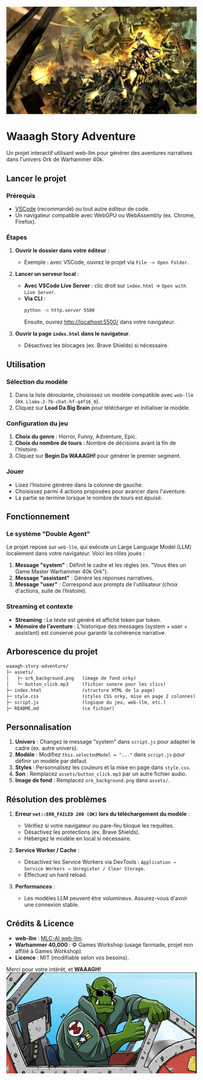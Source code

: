 ![Waaagh Ork Battle](assets/ork_background.jpg)

# Waaagh Story Adventure

Un projet interactif utilisant web-llm pour générer des aventures narratives dans l'univers Ork de Warhammer 40k.

## Lancer le projet

### Prérequis
- [VSCode](https://code.visualstudio.com/) (recommandé) ou tout autre éditeur de code.
- Un navigateur compatible avec WebGPU ou WebAssembly (ex. Chrome, Firefox).

### Étapes

1. **Ouvrir le dossier dans votre éditeur** : 
   - Exemple : avec VSCode, ouvrez le projet via `File -> Open Folder`.

2. **Lancer un serveur local** :
   - **Avec VSCode Live Server** : clic droit sur `index.html` → `Open with Live Server`.
   - **Via CLI** :
     ```bash
     python -m http.server 5500
     ```
     Ensuite, ouvrez [http://localhost:5500/](http://localhost:5500/) dans votre navigateur.

3. **Ouvrir la page `index.html` dans le navigateur**.
   - Désactivez les blocages (ex. Brave Shields) si nécessaire.

## Utilisation

### Sélection du modèle
1. Dans la liste déroulante, choisissez un modèle compatible avec `web-llm` (ex. `Llama-2-7b-chat-hf-q4f16_0`).
2. Cliquez sur **Load Da Big Brain** pour télécharger et initialiser le modèle.

### Configuration du jeu
1. **Choix du genre** : Horror, Funny, Adventure, Epic.
2. **Choix du nombre de tours** : Nombre de décisions avant la fin de l'histoire.
3. Cliquez sur **Begin Da WAAAGH!** pour générer le premier segment.

### Jouer
- Lisez l’histoire générée dans la colonne de gauche.
- Choisissez parmi 4 actions proposées pour avancer dans l'aventure.
- La partie se termine lorsque le nombre de tours est épuisé.

## Fonctionnement

### Le système "Double Agent"
Le projet repose sur `web-llm`, qui exécute un Large Language Model (LLM) localement dans votre navigateur. Voici les rôles joués :

1. **Message "system"** : Définit le cadre et les règles (ex. "Vous êtes un Game Master Warhammer 40k Ork").
2. **Message "assistant"** : Génère les réponses narratives.
3. **Message "user"** : Correspond aux prompts de l'utilisateur (choix d'actions, suite de l’histoire).

### Streaming et contexte
- **Streaming** : Le texte est généré et affiché token par token.
- **Mémoire de l’aventure** : L’historique des messages (system + user + assistant) est conservé pour garantir la cohérence narrative.

## Arborescence du projet
```
waaagh-story-adventure/
├─ assets/
│   ├─ ork_background.png   (image de fond orky)
│   └─ button_click.mp3     (fichier sonore pour les clics)
├─ index.html               (structure HTML de la page)
├─ style.css                (styles CSS orky, mise en page 2 colonnes)
├─ script.js                (logique du jeu, web-llm, etc.)
├─ README.md                (ce fichier)
```

## Personnalisation

1. **Univers** : Changez le message "system" dans `script.js` pour adapter le cadre (ex. autre univers).
2. **Modèle** : Modifiez `this.selectedModel = "..."` dans `script.js` pour définir un modèle par défaut.
3. **Styles** : Personnalisez les couleurs et la mise en page dans `style.css`.
4. **Son** : Remplacez `assets/button_click.mp3` par un autre fichier audio.
5. **Image de fond** : Remplacez `ork_background.png` dans `assets/`.

## Résolution des problèmes

1. **Erreur `net::ERR_FAILED 200 (OK)` lors du téléchargement du modèle** :
   - Vérifiez si votre navigateur ou pare-feu bloque les requêtes.
   - Désactivez les protections (ex. Brave Shields).
   - Hébergez le modèle en local si nécessaire.

2. **Service Worker / Cache** :
   - Désactivez les Service Workers via DevTools : `Application → Service Workers → Unregister / Clear Storage`.
   - Effectuez un hard reload.

3. **Performances** :
   - Les modèles LLM peuvent être volumineux. Assurez-vous d'avoir une connexion stable.

## Crédits & Licence
- **web-llm** : [MLC-AI web-llm](https://mlc.ai/web-llm).
- **Warhammer 40,000** : © Games Workshop (usage fanmade, projet non affilié à Games Workshop).
- **Licence** : MIT (modifiable selon vos besoins).

Merci pour votre intérêt, et **WAAAGH!**
![imagre](assets/readme.png)
